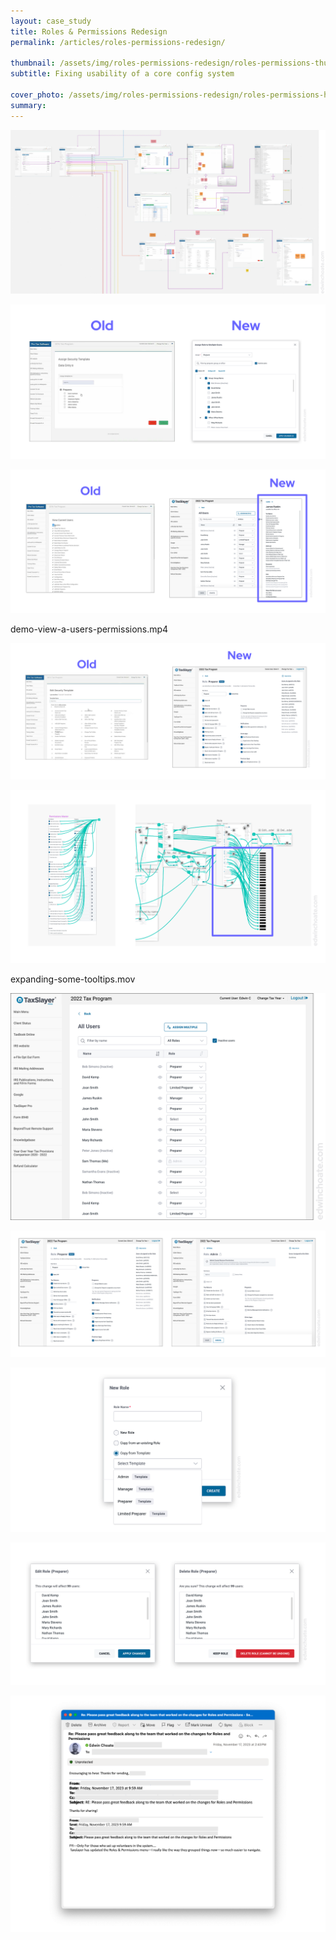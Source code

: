 ```yaml
---
layout: case_study
title: Roles & Permissions Redesign
permalink: /articles/roles-permissions-redesign/

thumbnail: /assets/img/roles-permissions-redesign/roles-permissions-thumbnail.png
subtitle: Fixing usability of a core config system

cover_photo: /assets/img/roles-permissions-redesign/roles-permissions-header.png
summary: 
---
```


![](/assets/img/roles-permissions-redesign/flow-map.png)

![](/assets/img/roles-permissions-redesign/role-assignment-new-old.png)

![](/assets/img/roles-permissions-redesign/view-permissions-new-old.png)

demo-view-a-users-permissions.mp4

![](/assets/img/roles-permissions-redesign/edit-role-new-old.png)

![](/assets/img/roles-permissions-redesign/tooltip-reference.png)

expanding-some-tooltips.mov

![](/assets/img/roles-permissions-redesign/all-users.png)

![](/assets/img/roles-permissions-redesign/roles-screens.png)

![](/assets/img/roles-permissions-redesign/role-templates.png)

![](/assets/img/roles-permissions-redesign/mass-actions.png)

![](/assets/img/roles-permissions-redesign/nice-feedback.png)

